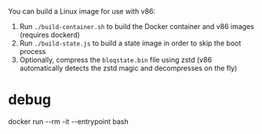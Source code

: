 You can build a Linux image for use with v86:

1. Run `./build-container.sh` to build the Docker container and v86 images (requires dockerd)
2. Run `./build-state.js` to build a state image in order to skip the boot process
3. Optionally, compress the `bloqstate.bin` file using zstd (v86 automatically detects the zstd magic and decompresses on the fly)

# debug
docker run --rm -it --entrypoint bash <image-name-or-id>